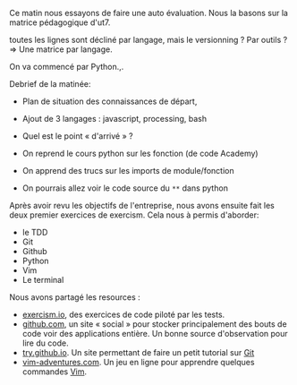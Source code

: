 Ce matin nous essayons de faire une auto évaluation. Nous la basons sur la
matrice pédagogique d'ut7.

toutes les lignes sont décliné par langage, mais le versionning ? Par outils ?
=> Une matrice par langage.

On va commencé par Python.,. 

Debrief de la matinée: 

- Plan de situation des connaissances de départ,
- Ajout de 3 langages : javascript, processing, bash
- Quel est le point « d'arrivé » ?

- On reprend le cours python sur les fonction (de code Academy)
- On apprend des trucs sur les imports de module/fonction
- On pourrais allez voir le code source du `**` dans python


Après avoir revu les objectifs de l'entreprise, nous avons ensuite fait les deux
premier exercices de exercism. Cela nous à permis d'aborder:
- le TDD
- Git
- Github
- Python
- Vim
- Le terminal

Nous avons partagé les resources : 
- [exercism.io](http://exercism.io), des exercices de code piloté par les tests.
- [github.com](http://github.com), un site « social » pour stocker
  principalement des bouts de code voir des applications entière. Un bonne
  source d'observation pour lire du code.
- [try.github.io](http://try.github.io). Un site permettant de faire un petit
  tutorial sur [Git](http://git-scm.com)
- [vim-adventures.com](http://vim-adventures.com). Un jeu en ligne pour
  apprendre quelques commandes [Vim](http://vim.org).

